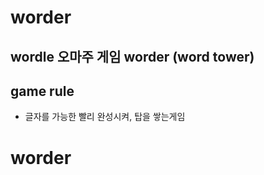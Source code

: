 # worder

## wordle 오마주 게임 worder (word tower)

## game rule

  - 글자를 가능한 빨리 완성시켜, 탑을 쌓는게임
# worder
